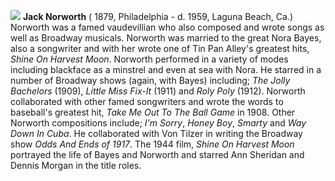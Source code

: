 ![](/images/jnorworth.jpg)
**Jack Norworth** ( 1879, Philadelphia - d. 1959, Laguna Beach, Ca.) Norworth was a famed vaudevillian who also composed and wrote songs as well as Broadway musicals. Norworth was married to the great Nora Bayes, also a songwriter and with her wrote one of Tin Pan Alley's greatest hits, *Shine On Harvest Moon*. Norworth performed in a variety of modes including blackface as a minstrel and even at sea with Nora. He starred in a number of Broadway shows (again, with Bayes) including; *The Jolly Bachelors* (1909), *Little Miss Fix-It* (1911) and *Roly Poly* (1912). Norworth collaborated with other famed songwriters and wrote the words to baseball's greatest hit, *Take Me Out To The Ball Game* in 1908. Other Norworth compositions include; *I'm Sorry*, *Honey Boy*, *Smarty* and *Way Down In Cuba*. He collaborated with Von Tilzer in writing the Broadway show *Odds And Ends of 1917*. The 1944 film, *Shine On Harvest Moon* portrayed the life of Bayes and Norworth and starred Ann Sheridan and Dennis Morgan in the title roles.